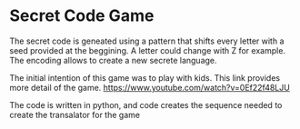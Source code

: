 # Secret Code Game

The secret code is geneated using a pattern that shifts every letter with a seed provided at the beggining. A letter could change with Z for example. The encoding allows to create a new secrete language.

The initial intention of this game was to play with kids. This link provides more detail of the game. https://www.youtube.com/watch?v=0Ef22f48LJU

The code is written in python, and code creates the sequence needed to create the transalator for the game
